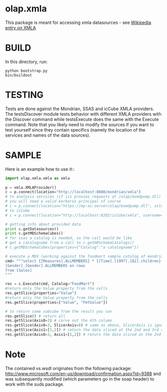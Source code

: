 olap.xmla
=========

This package is meant for accessing xmla datasources - see [Wikipedia entry on XMLA](http://en.wikipedia.org/wiki/XML_for_Analysis)

BUILD
=====

In this directory, run:

    python bootstrap.py
    bin/buildout

TESTING
=======

Tests are done against the Mondrian, SSAS and icCube XMLA providers.
The testsDiscover module tests behavior with different XMLA providers with the Discover command while
testsExecute does the same with the Execute command.
Note that you likely need to modify the sources if you want to test yourself since they contain specifics (namely the location
of the services and names of the data sources).

SAMPLE
======

Here is an example how to use it::

```python
import olap.xmla.xmla as xmla
        
p = xmla.XMLAProvider()
c = p.connect(location="http://localhost:8080/mondrian/xmla")
# to analysis services (if iis proxies requests at /olap/msmdpump.dll)
# you will need a valid kerberos principal of course
# c = p.connect(location="https://my-as-server/olap/msmdpump.dll", sslverify="/path/to/my/as-servers-ca-cert.pem") # or sslverify=False :)
# to icCube
# c = p.connect(location="http://localhost:8282/icCube/xmla", username="demo", password="demo")

# getting info about provided data
print c.getDatasources()
print c.getMDSchemaCubes()
# for ssas a catalog is needed, so the call would be like
# get a catalogname from a call to c.getDBSchemaCatalogs()
# c.getMDSchemaCubes(properties={"Catalog":"a catalogname"})

# execute a MDX (working against the foodmart sample catalog of mondrian)
cmd= """select {[Measures].ALLMEMBERS} * {[Time].[1997].[Q2].children} on columns, 
[Gender].[Gender].ALLMEMBERS on rows 
from [Sales]
"""

res = c.Execute(cmd, Catalog="FoodMart")
#return only the Value property from the cells
res.getSlice(properties="Value") 
#return only the Value property from the cells
res.getSlice(properties=["Value", "FmtValue"])

# to return some subcube from the result you can
res.getSlice() # return all
res.getSlice(Axis0=3) # carve out the 4th column
res.getSlice(Axis0=3, SlicerAxis=0) # same as above, SlicerAxis is ignored
res.getSlice(Axis1=[1,2]) # return the data sliced at the 2nd and 3rd row
res.getSlice(Axis0=3, Axis1=[1,2]) # return the data sliced at the 2nd and 3rd row in addition to the 4th column 
```

Note
====
The contained vs.wsdl originates from the following package:
<http://www.microsoft.com/en-us/download/confirmation.aspx?id=9388>
and was subsequently modified (which parameters go in the soap header) to work with the suds package.
